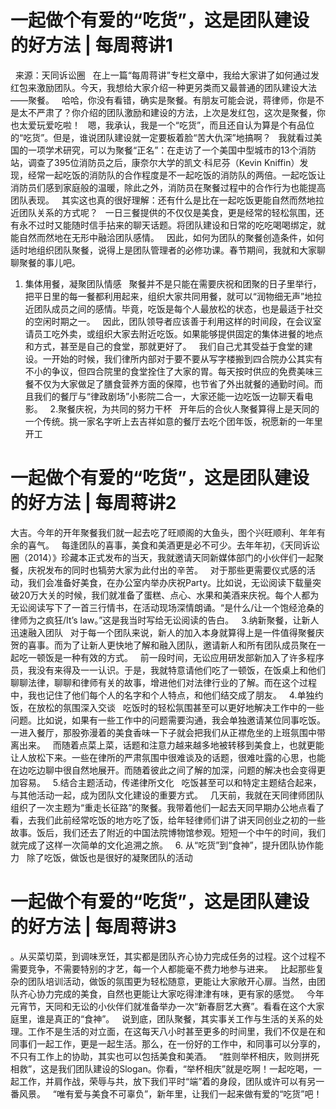 # 一起做个有爱的“吃货”，这是团队建设的好方法 | 每周蒋讲1

 
来源：天同诉讼圈
 
在上一篇“每周蒋讲”专栏文章中，我给大家讲了如何通过发红包来激励团队。今天，我想给大家介绍一种更另类而又最普通的团队建设大法——聚餐。
 
哈哈，你没有看错，确实是聚餐。有朋友可能会说，蒋律师，你是不是太不严肃了？你介绍的团队激励和建设的方法，上次是发红包，这次是聚餐，你也太爱玩爱吃啦！
 
嗯，我承认，我是一个“吃货”，而且还自认为算是个有品位的“吃货”。但是，谁说团队建设就一定要板着脸“苦大仇深”地搞啊？
 
我就看过美国的一项学术研究，可以为聚餐“正名”：在走访了一个美国中型城市的13个消防站，调查了395位消防员之后，康奈尔大学的凯文·科尼芬（Kevin Kniffin）发现，经常一起吃饭的消防队的合作程度是不一起吃饭的消防队的两倍。一起吃饭让消防员们感到家庭般的温暖，除此之外，消防员在聚餐过程中的合作行为也能提高团队表现。
 
其实这也真的很好理解：还有什么是比在一起吃饭更能自然而然地拉近团队关系的方式呢？
 
一日三餐提供的不仅仅是美食，更是经常的轻松氛围，还有永不过时又能随时信手拈来的聊天话题。将团队建设和日常的吃吃喝喝绑定，就能自然而然地在无形中融洽团队感情。
 
因此，如何为团队的聚餐创造条件，如何适时地组织团队聚餐，说得上是团队管理者的必修功课。春节期间，我就和大家聊聊聚餐的事儿吧。
 
1. 集体用餐，凝聚团队情感
 
聚餐并不是只能在需要庆祝和团聚的日子里举行，把平日里的每一餐都利用起来，组织大家共同用餐，就可以“润物细无声”地拉近团队成员之间的感情。毕竟，吃饭是每个人最放松的状态，也是最适于社交的空闲时期之一。
 
因此，团队领导者应该善于利用这样的时间段，在会议室请员工吃外卖，或组织大家去附近吃饭。如果能够提供固定的集体进餐的地点和方式，甚至是自己的食堂，那就更好了。
 
我们自己尤其受益于食堂的建设。一开始的时候，我们律所内部对于要不要从写字楼搬到四合院办公其实有不小的争议，但四合院里的食堂拴住了大家的胃。每天按时供应的免费美味三餐不仅为大家做足了膳食营养方面的保障，也节省了外出就餐的通勤时间。而且我们的餐厅与“律政剧场”小影院二合一，大家还能一边吃饭一边聊天看电影。
 
2.聚餐庆祝，为共同的努力干杯
 
开年后的合伙人聚餐算得上是天同的一个传统。挑一家名字听上去吉祥如意的餐厅去吃个团年饭，祝愿新的一年里开工

# 一起做个有爱的“吃货”，这是团队建设的好方法 | 每周蒋讲2

大吉。今年的开年聚餐我们就一起去吃了旺顺阁的大鱼头，图个兴旺顺利、年年有余的喜气。
 
每逢团队的喜事，美食和美酒更是必不可少。去年年初，《天同诉讼圈（2014）》珍藏本正式发布的当天，我就邀请天同新媒体部门的小伙伴们一起聚餐，庆祝发布的同时也犒劳大家为此付出的辛苦。
 
对于那些更需要仪式感的活动，我们会准备好美食，在办公室内举办庆祝Party。比如说，无讼阅读下载量突破20万大关的时候，我们就准备了蛋糕、点心、水果和美酒来庆祝。每个人都为无讼阅读写下了一首三行情书，在活动现场深情朗诵。“是什么/让一个饱经沧桑的律师为之疯狂/It’s law。”这是我当时写给无讼阅读的告白。
 
3.纳新聚餐，让新人迅速融入团队
 
对于每一个团队来说，新人的加入本身就算得上是一件值得聚餐庆贺的喜事。而为了让新人更快地了解和融入团队，邀请新人和所有团队成员聚在一起吃一顿饭是一种有效的方式。
 
前一段时间，无讼应用研发部新加入了许多程序员，我没有来得及一一认识。于是，我就特意请他们吃了一顿饭，在饭桌上和他们聊聊法律，聊聊和律师有关的故事，增进他们对法律行业的了解。而在这个过程中，我也记住了他们每个人的名字和个人特点，和他们结交成了朋友。
 
4.单独约饭，在放松的氛围深入交谈
 
吃饭时的轻松氛围甚至可以更好地解决工作中的一些问题。比如说，如果有一些工作中的问题需要沟通，我会单独邀请某位同事吃饭。一进入餐厅，那股弥漫着的美食香味一下子就会把我们从正襟危坐的上班氛围中带离出来。
 
而随着点菜上菜，话题和注意力越来越多地被转移到美食上，也就更能让人放松下来。一些在律所的严肃氛围中很难谈及的话题，很难吐露的心思，也能在边吃边聊中很自然地展开。而随着彼此之间了解的加深，问题的解决也会变得更加容易。
 
5.结合主题活动，传递律所文化
 
吃饭甚至可以和特定主题结合起来，与其他活动一起，成为团队文化建设的重要方式。
 
几天前，我就在天同律师团队组织了一次主题为“重走长征路”的聚餐。我带着他们一起去天同早期办公地点看了看，去我们此前经常吃饭的地方吃了饭，给年轻律师们讲了讲天同创业之初的一些故事。饭后，我们还去了附近的中国法院博物馆参观。短短一个中午的时间，我们就完成了这样一次简单的文化追溯之旅。
 
6. 从“吃货”到“食神”，提升团队协作能力
 
除了吃饭，做饭也是很好的凝聚团队的活动

# 一起做个有爱的“吃货”，这是团队建设的好方法 | 每周蒋讲3

。从买菜切菜，到调味烹饪，其实都是团队齐心协力完成任务的过程。这个过程不需要竞争，不需要特别的才艺，每一个人都能毫不费力地参与进来。
 
比起那些复杂的团队培训活动，做饭的氛围更为轻松随意，更能让大家敞开心扉。当然，由团队齐心协力完成的美食，自然也更能让大家吃得津津有味，更有家的感觉。
 
今年元宵节，天同和无讼的小伙伴们就准备举办一次“新春厨艺大赛”。看看在这个大家庭里，谁是真正的“食神”。
 
说到底，团队聚餐，其实事关工作与生活的关系的处理。工作不是生活的对立面，在这每天八小时甚至更多的时间里，我们不仅是在和同事们一起工作，更是一起生活。那么，在一份好的工作中，和同事可以分享的，不只有工作上的协助，其实也可以包括美食和美酒。
 
“胜则举杯相庆，败则拼死相救”，这是我们团队建设的Slogan。你看，“举杯相庆”就是吃啊！一起吃喝，一起工作，并肩作战，荣辱与共，放下我们平时“端”着的身段，团队或许可以有另一番风景。
 
“唯有爱与美食不可辜负”，新年里，让我们一起来做有爱的“吃货”吧！
 



